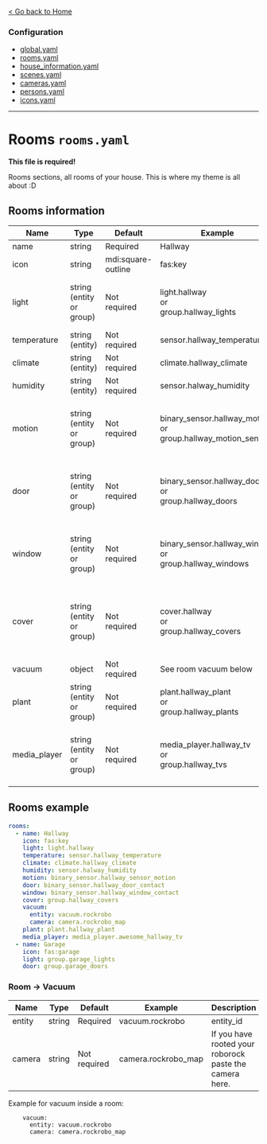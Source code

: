 [< Go back to Home](../index.md)

### Configuration
* [global.yaml](global.md)
* [rooms.yaml](rooms.md)
* [house_information.yaml](house_information.md)
* [scenes.yaml](scenes.md)
* [cameras.yaml](cameras.md)
* [persons.yaml](persons.yaml)
* [icons.yaml](icons.yaml)

---

# Rooms `rooms.yaml`

**This file is required!**

Rooms sections, all rooms of your house. This is where my theme is all about :D

## Rooms information

| Name | Type | Default | Example | Description |
|--------------|---------------------------|--------------------|--------------------------------------------------------------|-----------------------------------------------------------------------------------|
| name | string | Required | Hallway | Room name |
| icon | string | mdi:square-outline | fas:key | Room icon |
| light | string <br>(entity or group) | Not required | light.hallway<br> or <br>group.hallway_lights | Single light entity or group entity (with only light entities inside) |
| temperature | string  (entity) | Not required | sensor.hallway_temperature | Temperature sensor entity |
| climate | string <br>(entity) | Not required | climate.hallway_climate | Climate entity |
| humidity | string <br>(entity) | Not required | sensor.halway_humidity | Humidity sensor entity |
| motion | string <br>(entity or group) | Not required | binary_sensor.hallway_motion<br> or <br>group.hallway_motion_sensors | Motion sensor(s). Can be binary_sensor or a group of binary_sensors |
| door | string <br>(entity or group) | Not required | binary_sensor.hallway_door<br> or <br>group.hallway_doors | Door contact(s). Can be binary_sensor or a group of binary_sensors |
| window | string <br>(entity or group) | Not required | binary_sensor.hallway_window<br> or <br>group.hallway_windows | Window sensor(s). Can be binary_sensor or a group of binary_sensors |
| cover | string <br>(entity or group) | Not required | cover.hallway<br> or <br>group.hallway_covers | Cover(s) (blinds, rolling_shutters etc). Can be single cover or a group of covers |
| vacuum | object | Not required | See room vacuum below | Vacuum |
| plant | string <br>(entity or group) | Not required | plant.hallway_plant<br> or <br>group.hallway_plants | Plant(s). Can be single plant or a group of plants |
| media_player | string <br>(entity or group) | Not required | media_player.hallway_tv<br> or <br>group.hallway_tvs | Media player(s). Can be single media_player or a group of media_players |

## Rooms example
```YAML
rooms:
  - name: Hallway
    icon: fas:key
    light: light.hallway
    temperature: sensor.hallway_temperature
    climate: climate.hallway_climate
    humidity: sensor.halway_humidity
    motion: binary_sensor.hallway_sensor_motion
    door: binary_sensor.hallway_door_contact
    window: binary_sensor.hallway_window_contact
    cover: group.hallway_covers
    vacuum: 
      entity: vacuum.rockrobo
      camera: camera.rockrobo_map
    plant: plant.hallway_plant
    media_player: media_player.awesome_hallway_tv
  - name: Garage
    icon: fas:garage
    light: group.garage_lights
    door: group.garage_doors
```    

### Room -> Vacuum

| Name | Type | Default | Example | Description |
|----------|--------|---------------------|---------------------|---------------------------------------------------------|
| entity | string | Required | vacuum.rockrobo | entity_id |
| camera | string | Not required | camera.rockrobo_map | If you have rooted your roborock paste the camera here. |

Example for vacuum inside a room:
```
    vacuum: 
      entity: vacuum.rockrobo
      camera: camera.rockrobo_map
````